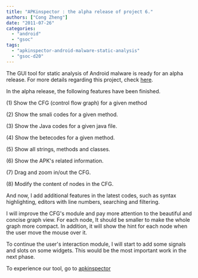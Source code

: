 ```yaml
---
title: "APKinspector : the alpha release of project 6."
authors: ["Cong Zheng"]
date: "2011-07-26"
categories: 
  - "android"
  - "gsoc"
tags: 
  - "apkinspector-android-malware-static-analysis"
  - "gsoc-d20"
---
```


The GUI tool for static analysis of Android malware is ready for an alpha release. For more details regarding this project, check [here](https://www.honeynet.org/gsoc/slot6).  
  
In the alpha release, the following features have been finished.  
  
(1) Show the CFG (control flow graph) for a given method  
  
(2) Show the smali codes for a given method.  
  
(3) Show the Java codes for a given java file.  
  
(4) Show the betecodes for a given method.  
  
(5) Show all strings, methods and classes.  
  
(6) Show the APK's related information.  
  
(7) Drag and zoom in/out the CFG.  
  
(8) Modify the content of nodes in the CFG.  
  
And now, I add additional features in the latest codes, such as syntax highlighting, editors with line numbers, searching and filtering.  
  
I will improve the CFG's module and pay more attention to the beautiful and concise graph view. For each node, It should be smaller to make the whole graph more compact. In addition, it will show the hint for each node when the user move the mouse over it.  
  
To continue the user's interaction module, I will start to add some signals and slots on some widgets. This would be the most important work in the next phase.  
  
To experience our tool, go to [apkinspector](https://bitbucket.org/ryanwsmith/apkinspector)
